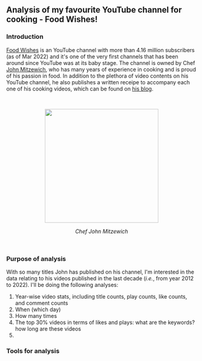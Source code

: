 ## Analysis of my favourite YouTube channel for cooking - Food Wishes!

### Introduction

[Food Wishes](https://www.youtube.com/c/foodwishes) is an YouTube channel with more than 4.16 million subscribers (as of Mar 2022) and it's one of the very first channels that has been around since YouTube was at its baby stage. The channel is owned by Chef [John Mitzewich](https://en.wikipedia.org/wiki/John_Mitzewich), who has many years of experience in cooking and is proud of his passion in food. In addition to the plethora of video contents on his YouTube channel, he also publishes a written receipe to accompany each one of his cooking videos, which can be found on [his blog](https://foodwishes.blogspot.com/).<p></br></p>



<p align="center">
  <img src="https://www.mashed.com/img/gallery/chef-john-tells-all-about-food-wishes-and-reveals-his-best-cooking-tips-exclusive/intro-1631109543.webp" , height=300px>
</p>
<p align="center">
  <em>Chef John Mitzewich</em>
</p><p></br></p>

### Purpose of analysis

With so many titles John has published on his channel, I'm interested in the data relating to his videos published in the last decade (*i.e.*, from year 2012 to 2022). I'll be doing the following analyses:

1. Year-wise video stats, including title counts, play counts, like counts, and comment counts
2. When (which day)
3. How many times 
4. The top 30% videos in terms of likes and plays: what are the keywords? how long are these videos
5. 


### Tools for analysis
